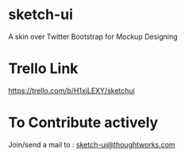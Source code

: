 sketch-ui
=========

A skin over Twitter Bootstrap for Mockup Designing


Trello Link
===========

https://trello.com/b/H1xiLEXY/sketchui


To Contribute actively
======================
Join/send a mail to : sketch-ui@thoughtworks.com


